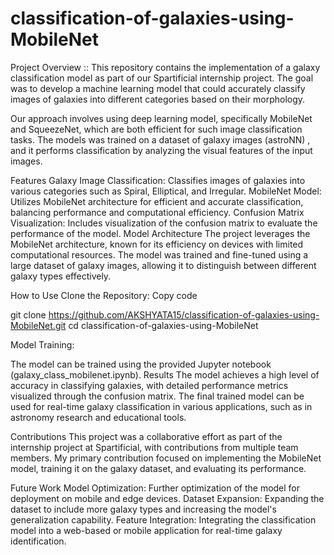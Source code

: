# classification-of-galaxies-using-MobileNet

Project Overview ::
This repository contains the implementation of a galaxy classification model as part of our Spartificial internship project. The goal was to develop a machine learning model that could accurately classify images of galaxies into different categories based on their morphology.

Our approach involves using  deep learning model, specifically MobileNet and SqueezeNet, which are both efficient for such image classification tasks. The models was trained on a dataset of galaxy images (astroNN) , and it performs classification by analyzing the visual features of the input images.

Features
Galaxy Image Classification: Classifies images of galaxies into various categories such as Spiral, Elliptical, and Irregular.
MobileNet Model: Utilizes MobileNet architecture for efficient and accurate classification, balancing performance and computational efficiency.
Confusion Matrix Visualization: Includes visualization of the confusion matrix to evaluate the performance of the model.
Model Architecture
The project leverages the MobileNet architecture, known for its efficiency on devices with limited computational resources. The model was trained and fine-tuned using a large dataset of galaxy images, allowing it to distinguish between different galaxy types effectively.

How to Use
Clone the Repository:
Copy code

git clone https://github.com/AKSHYATA15/classification-of-galaxies-using-MobileNet.git
cd classification-of-galaxies-using-MobileNet

Model Training:

The model can be trained using the provided Jupyter notebook (galaxy_class_mobilenet.ipynb). 
Results
The model achieves a high level of accuracy in classifying galaxies, with detailed performance metrics visualized through the confusion matrix. The final trained model can be used for real-time galaxy classification in various applications, such as in astronomy research and educational tools.

Contributions
This project was a collaborative effort as part of the internship project at Spartificial, with contributions from multiple team members. My primary contribution focused on implementing the MobileNet model, training it on the galaxy dataset, and evaluating its performance.

Future Work
Model Optimization: Further optimization of the model for deployment on mobile and edge devices.
Dataset Expansion: Expanding the dataset to include more galaxy types and increasing the model's generalization capability.
Feature Integration: Integrating the classification model into a web-based or mobile application for real-time galaxy identification.
